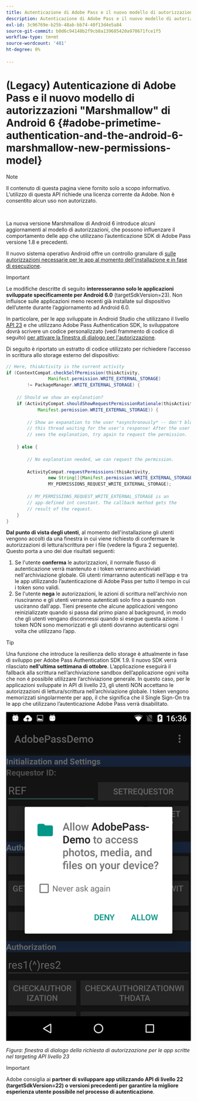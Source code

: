```yaml
---
title: Autenticazione di Adobe Pass e il nuovo modello di autorizzazioni "Marshmallow" di Android 6
description: Autenticazione di Adobe Pass e il nuovo modello di autorizzazioni "Marshmallow" di Android 6
exl-id: 3c96769e-b25b-48ab-bb74-40f13d4e5a84
source-git-commit: b0d6c94148b2f9cb8a139685420a970671fce1f5
workflow-type: tm+mt
source-wordcount: '481'
ht-degree: 0%

---
```


# (Legacy) Autenticazione di Adobe Pass e il nuovo modello di autorizzazioni &quot;Marshmallow&quot; di Android 6 {#adobe-primetime-authentication-and-the-android-6-marshmallow-new-permissions-model}

>[!NOTE]
>
>Il contenuto di questa pagina viene fornito solo a scopo informativo. L’utilizzo di questa API richiede una licenza corrente da Adobe. Non è consentito alcun uso non autorizzato.

</br>

La nuova versione Marshmallow di Android 6 introduce alcuni aggiornamenti al modello di autorizzazioni, che possono influenzare il comportamento delle app che utilizzano l’autenticazione SDK di Adobe Pass versione 1.8 e precedenti.

Il nuovo sistema operativo Android offre un controllo granulare di [sulle autorizzazioni necessarie per le app al momento dell&#39;installazione e in fase di esecuzione](https://developer.android.com/about/versions/marshmallow/android-6.0-changes.html).

>[!IMPORTANT]
>
>Le modifiche descritte di seguito **interesseranno solo le applicazioni sviluppate specificamente per Android 6.0** (targetSdkVersion=23). Non influisce sulle applicazioni meno recenti già installate sul dispositivo dell’utente durante l’aggiornamento ad Android 6.0.


In particolare, per le app sviluppate in Android Studio che utilizzano il livello [API 23](http://developer.android.com/sdk/api_diff/23/changes.html) e che utilizzano Adobe Pass Authentication SDK, lo sviluppatore dovrà scrivere un codice personalizzato (vedi frammento di codice di seguito) [per attivare la finestra di dialogo per l&#39;autorizzazione](https://developer.android.com/training/permissions/requesting.html).

Di seguito è riportato un estratto di codice utilizzato per richiedere l’accesso in scrittura allo storage esterno del dispositivo:

```java
// Here, thisActivity is the current activity
if (ContextCompat.checkSelfPermission(thisActivity,
                Manifest.permission.WRITE_EXTERNAL_STORAGE)
        != PackageManager.WRITE_EXTERNAL_STORAGE) {

    // Should we show an explanation?
    if (ActivityCompat.shouldShowRequestPermissionRationale(thisActivity,
            Manifest.permission.WRITE_EXTERNAL_STORAGE)) {

        // Show an expanation to the user *asynchronously* -- don't block
        // this thread waiting for the user's response! After the user
        // sees the explanation, try again to request the permission.

    } else {

        // No explanation needed, we can request the permission.

        ActivityCompat.requestPermissions(thisActivity,
                new String[]{Manifest.permission.WRITE_EXTERNAL_STORAGE},
                MY_PERMISSIONS_REQUEST_WRITE_EXTERNAL_STORAGE);

        // MY_PERMISSIONS_REQUEST_WRITE_EXTERNAL_STORAGE is an
        // app-defined int constant. The callback method gets the
        // result of the request.
    }
}
```




**Dal punto di vista degli utenti**, al momento dell&#39;installazione gli utenti vengono accolti da una finestra in cui viene richiesto di confermare le autorizzazioni di lettura/scrittura per i file (vedere la figura 2 seguente). Questo porta a uno dei due risultati seguenti:

1. Se l&#39;utente **conferma** le autorizzazioni, il normale flusso di autenticazione verrà mantenuto e i token verranno archiviati nell&#39;archiviazione globale. Gli utenti rimarranno autenticati nell’app e tra le app utilizzando l’autenticazione di Adobe Pass per tutto il tempo in cui i token sono validi.
1. Se l&#39;utente **nega** le autorizzazioni, le azioni di scrittura nell&#39;archivio non riusciranno e gli utenti verranno autenticati solo fino a quando non usciranno dall&#39;app. Tieni presente che alcune applicazioni vengono reinizializzate quando si passa dal primo piano al background, in modo che gli utenti vengano disconnessi quando si esegue questa azione. I token NON sono memorizzati e gli utenti dovranno autenticarsi ogni volta che utilizzano l’app.


>[!TIP]
>
>Una funzione che introduce la resilienza dello storage è attualmente in fase di sviluppo per Adobe Pass Authentication SDK 1.9. Il nuovo SDK verrà rilasciato **nell&#39;ultima settimana di ottobre**. L’applicazione eseguirà il fallback alla scrittura nell’archiviazione sandbox dell’applicazione ogni volta che non è possibile utilizzare l’archiviazione generale. In questo caso, per le applicazioni sviluppate in API di livello 23, gli utenti NON accettano le autorizzazioni di lettura/scrittura nell’archiviazione globale. I token vengono memorizzati singolarmente per app, il che significa che il Single Sign-On tra le app che utilizzano l’autenticazione Adobe Pass verrà disabilitato.


![](../../../assets/android-permissions-request.png)

*Figura: finestra di dialogo della richiesta di autorizzazione per le app scritte nel targeting API livello 23*

>[!IMPORTANT]
>
> Adobe consiglia ai **partner di sviluppare app utilizzando API di livello 22 (targetSdkVersion=22) o versioni precedenti per garantire la migliore esperienza utente possibile nel processo di autenticazione**.
